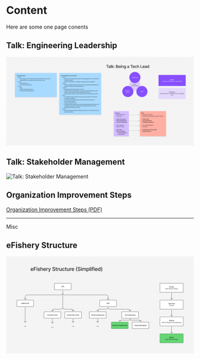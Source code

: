 # Content

Here are some one page conents

## Talk: Engineering Leadership
![Talk: Engineering Leadership](attachments/talk-being-a-techlead.png)

## Talk: Stakeholder Management
![Talk: Stakeholder Management](attachments/talk-stakeholder-management.png)

## Organization Improvement Steps
<!-- ![Organization Improvement Steps](attachments/organization-improvement-steps.png) -->
[Organization Improvement Steps (PDF)](attachments/organization-improvement-steps.pdf)

---

Misc

## eFishery Structure
![eFishery Structure](attachments/efishery-structure.png)